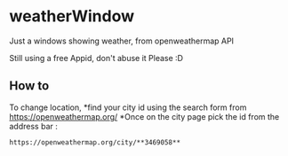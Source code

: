 # weatherWindow

Just a windows showing weather, from openweathermap API

Still using a free Appid, don't abuse it Please :D


## How to
To change location, 
*find your city id using the search form from https://openweathermap.org/
*Once on the city page pick the id from the address bar :

```
https://openweathermap.org/city/**3469058**
```




